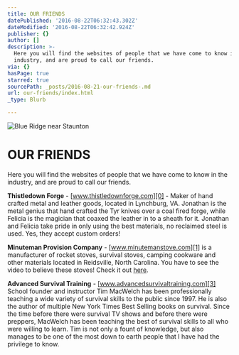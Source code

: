```yaml
---
title: OUR FRIENDS
datePublished: '2016-08-22T06:32:43.302Z'
dateModified: '2016-08-22T06:32:42.924Z'
publisher: {}
author: []
description: >-
  Here you will find the websites of people that we have come to know in the
  industry, and are proud to call our friends.
via: {}
hasPage: true
starred: true
sourcePath: _posts/2016-08-21-our-friends-.md
url: our-friends/index.html
_type: Blurb

---
```

![Blue Ridge near Staunton](https://the-grid-user-content.s3-us-west-2.amazonaws.com/4487a190-1050-49a0-ac7f-705f270ed3a5.jpg)

# OUR FRIENDS

Here you will find the websites of people that we have come to know in the industry, and are proud to call our friends.

**Thistledown Forge** - [www.thistledownforge.com][0] - Maker of hand crafted metal and leather goods, located in Lynchburg, VA. Jonathan is the metal genius that hand crafted the Tyr knives over a coal fired forge, while Felicia is the magician that coaxed the leather in to a sheath for it. Jonathan and Felicia take pride in only using the best materials, no reclaimed steel is used. Yes, they accept custom orders!

**Minuteman Provision Company** - [www.minutemanstove.com][1] is a manufacturer of rocket stoves, survival stoves, camping cookware and other materials located in Reidsville, North Carolina. You have to see the video to believe these stoves! Check it out [here][2].

**Advanced Survival Training** - [www.advancedsurvivaltraining.com][3] School founder and instructor Tim MacWelch has been professionally teaching a wide variety of survival skills to the public since 1997\. He is also the author of multiple New York Times Best Selling books on survival. Since the time before there were survival TV shows and before there were preppers, MacWelch has been teaching the best of survival skills to all who were willing to learn. Tim is not only a fount of knowledge, but also manages to be one of the most down to earth people that I have had the privilege to know.

[0]: http://www.thistledownforge.com/ "www.thistledownforge.com"
[1]: http://www.minutemanstove.com/ "www.minutemanstove.com"
[2]: https://youtu.be/rQkWCl3yjsA "minuteman stove"
[3]: http://www.advancedsurvivaltraining.com/ "www.advancedsurvivaltraining.com"